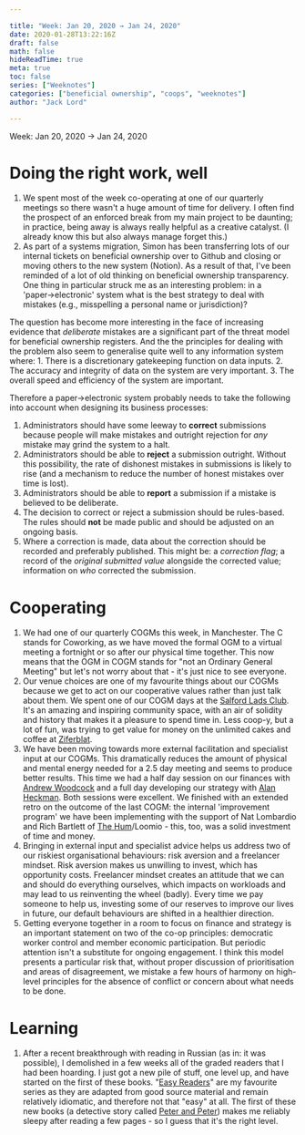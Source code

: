 ```yaml
---

title: "Week: Jan 20, 2020 → Jan 24, 2020"
date: 2020-01-28T13:22:16Z
draft: false
math: false
hideReadTime: true 
meta: true
toc: false
series: ["Weeknotes"]
categories: ["beneficial ownership", "coops", "weeknotes"]
author: "Jack Lord"

---
```


Week: Jan 20, 2020 → Jan 24, 2020

# Doing the right work, well

1. We spent most of the week co-operating at one of our quarterly meetings so there wasn't a huge amount of time for delivery. I often find the prospect of an enforced break from my main project to be daunting; in practice, being away is always really helpful as a creative catalyst. (I already know this but also always manage forget this.)
2. As part of a systems migration, Simon has been transferring lots of our internal tickets on beneficial ownership over to Github and closing or moving others to the new system (Notion). As a result of that, I've been reminded of a lot of old thinking on beneficial ownership transparency. One thing in particular struck me as an interesting problem: in a 'paper→electronic' system what is the best strategy to deal with mistakes (e.g., misspelling a personal name or jurisdiction)? 

The question has become more interesting in the face of increasing evidence that *deliberate* mistakes are a significant part of the threat model for beneficial ownership registers. And the  the principles for dealing with the problem also seem to generalise quite well to any information system where:
    1.  There is a discretionary gatekeeping function on data inputs.
    2. The accuracy and integrity of data on the system are very important.
    3. The overall speed and efficiency of the system are important.

 Therefore a paper→electronic system probably needs to take the following into account when designing its business processes:

 1. Administrators should have some leeway to **correct** submissions because people will make mistakes and outright rejection for *any* mistake may grind the system to a halt.
 2. Administrators should be able to **reject** a submission outright. Without this possibility, the rate of dishonest mistakes in submissions is likely to rise (and a mechanism to reduce the number of honest mistakes over time is lost).
 3. Administrators should be able to **report** a submission if a mistake is believed to be deliberate.
 4. The decision to correct or reject a submission should be rules-based. The rules should **not** be made public and should be adjusted on an ongoing basis.
 5. Where a correction is made, data about the correction should be recorded and preferably published. This might be: a *correction flag*; a record of the *original submitted value* alongside the corrected value; information on *who* corrected the submission. 

# Cooperating

1. We had one of our quarterly COGMs this week, in Manchester. The C stands for Coworking, as we have moved the formal OGM to a virtual meeting a fortnight or so after our physical time together. This now means that the OGM in COGM stands for "not an Ordinary General Meeting" but let's not worry about that - it's just nice to see everyone.
2. Our venue choices are one of my favourite things about our COGMs because we get to act on our cooperative values rather than just talk about them. We spent one of our COGM days at the [Salford Lads Club](https://salfordladsclub.org.uk/about/). It's an amazing and inspiring community space, with an air of solidity and history that makes it a pleasure to spend time in. Less coop-y, but a lot of fun, was trying to get value for money on the unlimited cakes and coffee at [Ziferblat](https://www.ziferblatuk.co.uk/). 
3. We have been moving towards more external facilitation and specialist input at our COGMs. This dramatically reduces the amount of physical and mental energy needed for a 2.5 day meeting and seems to produce better results. This time we had a half day session on our finances with [Andrew Woodcock](https://www.linkedin.com/in/andrew-woodcock-91792780/) and a full day developing our strategy with [Alan Heckman](http://alanheckman.co.uk/). Both sessions were excellent. We finished with an extended retro on the outcome of the last COGM: the internal 'improvement program' we have been implementing with the support of Nat Lombardio and Rich Bartlett of [The Hum](https://www.thehum.org/)/Loomio - this, too, was a solid investment of time and money. 
4. Bringing in external input and specialist advice helps us address two of our riskiest organisational behaviours: risk aversion and a freelancer mindset. Risk aversion makes us unwilling to invest, which has opportunity costs. Freelancer mindset creates an attitude that we can and should do everything ourselves, which impacts on workloads and may lead to us  reinventing the wheel (badly). Every time we pay someone to help us, investing some of our reserves to improve our lives in future, our default behaviours are shifted in a healthier direction.
5. Getting everyone together in a room to focus on finance and strategy is an important statement on two of the co-op principles: democratic worker control and member economic participation. But periodic attention isn't a substitute for ongoing engagement. I think this model presents a particular risk that, without proper discussion of prioritisation and areas of disagreement, we mistake a few hours of harmony on high-level principles for the absence of conflict or concern about what needs to be done.

# Learning

1. After a recent breakthrough with reading in Russian (as in: it was possible), I demolished in a few weeks all of the graded readers that I had been hoarding. I just got a new pile of stuff, one level up, and have started on the first of these books. "[Easy Readers](https://www.russianbookshop.co.uk/russianbooks/series/m4/c21/6/ERRU)" are my favourite series as they are adapted from good source material and remain relatively idiomatic, and therefore not that "easy" at all. The first of these new books (a detective story called [Peter and Peter](https://www.eurobooks.co.uk/languagebooks/9788723904614/easy-readers-russian-russian-petr-i-petr-evgenij-ryss)) makes me reliably sleepy after reading a few pages - so I guess that it's the right level.